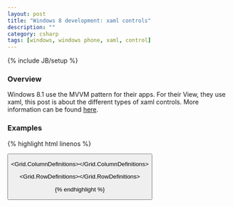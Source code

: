 ```yaml
---
layout: post
title: "Windows 8 development: xaml controls"
description: ""
category: csharp
tags: [windows, windows phone, xaml, control]
---
```

{% include JB/setup %}

<!-- Overview -->
<h3>Overview</h3>

Windows 8.1 use the MVVM pattern for their apps. For their View, they use xaml, this post is about the different types of xaml controls. More information can be found [here](http://msdn.microsoft.com/en-us/library/windows/apps/xaml/hh465351.aspx).

<!-- Examples -->
<h3>Examples</h3>

{% highlight html linenos %}

<!-- Button control with Click event -->
<Button x:Name="myButton" Click="myButton_Click" />

<!-- Acts like an html table -->
<Grid />

<!-- Holds <ColumnDefinition> controls, lives in Grid -->
<Grid.ColumnDefinitions></Grid.ColumnDefinitions>

<!-- Holds <RowDefinition> controls, lives in Grid -->
<Grid.RowDefinitions></Grid.RowDefinitions>

<!-- Rectangle -->
<Rectangle Fill="Blue" Height="100" Width="100" />

<!-- acts like a stack of controls (like floating left or top in case of Vertical orientation) -->
<StackPanel Orientation="Horizontal" />

<!-- holds text, if needs to be in Grid iff assigned grid properties -->
<TextBlock Grid.Row="0" />

{% endhighlight %}